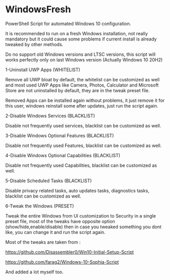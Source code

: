 # WindowsFresh  
PowerShell Script for automated Windows 10 configuration.

It is recommended to run on a fresh Windows installation, not really mandatory but it could cause some problems if current install is already tweaked by other methods.

Do no support old Windows versions and LTSC versions, this script will works perfectly only on last Windows version (Actually Windows 10 20H2)

1-Uninstall UWP Apps (WHITELIST)

Remove all UWP bloat by default, the whitelist can be customized as well and most used UWP Apps like Camera, Photos, Calculator and Microsoft Store are not uninstalled by default, they are in the tweak preset file.

Removed Apps can be installed again without problems, it just remove it for this user, windows reinstall some after updates, just run the script again.

2-Disable Windows Services (BLACKLIST)

Disable not frequently used services, blacklist can be customized as well.

3-Disable Windows Optional Features (BLACKLIST)

Disable not frequently used Features, blacklist can be customized as well.

4-Disable Windows Optional Capabilities (BLACKLIST)

Disable not frequently used Capabilities, blacklist can be customized as well.

5-Disable Scheduled Tasks (BLACKLIST)

Disable privacy related tasks, auto updates tasks, diagnostics tasks, blacklist can be customized as well.

6-Tweak the Windows (PRESET)

Tweak the entire Windows from UI customization to Security in a single preset file, most of the tweaks have opposite option (show/hide,enable/disable) then in case you tweaked something you dont like, you can change it and run the script again.








Most of the tweaks are taken from :

https://github.com/Disassembler0/Win10-Initial-Setup-Script

https://github.com/farag2/Windows-10-Sophia-Script

And added a lot myself too.










